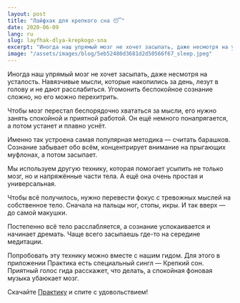 ```yaml
---
layout: post
title: "Лайфхак для крепкого сна 😴"
date: 2020-06-09
lang: ru
slug: layfhak-dlya-krepkogo-sna
excerpt: "Иногда наш упрямый мозг не хочет засыпать, даже несмотря на усталость. Угомонить беспокойное сознание сложно, но его можно перехитрить!"
image: "/assets/images/blog/5eb52480d3681d2d50566f67_sleep.jpeg"
---
```


Иногда наш упрямый мозг не хочет засыпать, даже несмотря на усталость. Навязчивые мысли, которые накопились за день, лезут в голову и не дают расслабиться. Угомонить беспокойное сознание сложно, но его можно перехитрить.

Чтобы мозг перестал беспорядочно хвататься за мысли, его нужно занять спокойной и приятной работой. Он ещё немного понапрягается, а потом устанет и плавно уснёт.

Именно так устроена самая популярная методика — считать барашков. Сознание забывает обо всём, концентрирует внимание на прыгающих муфлонах, а потом засыпает.

Мы используем другую технику, которая помогает усыпить не только мозг, но и напряжённые части тела. А ещё она очень простая и универсальная.

Чтобы всё получилось, нужно перевести фокус с тревожных мыслей на собственное тело. Сначала на пальцы ног, стопы, икры. И так вверх — до самой макушки.

Постепенно всё тело расслабляется, а сознание успокаивается и начинает дремать. Чаще всего засыпаешь где-то на середине медитации.

Попробовать эту технику можно вместе с нашим гидом. Для этого в приложении Практика есть специальный сингл — Крепкий сон. Приятный голос гида расскажет, что делать, а спокойная фоновая музыка убаюкает мозг.

Скачайте [Практику](https://itunes.apple.com/us/app/практика-медитации-на-русском/id1467786415) и спите с удовольствием! 